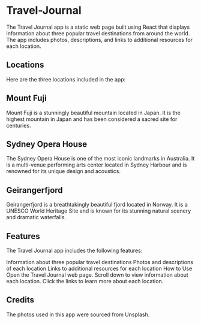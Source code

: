 # Travel-Journal
The Travel Journal app is a static web page built using React that displays information about three popular travel destinations from around the world. The app includes photos, descriptions, and links to additional resources for each location.

## Locations
Here are the three locations included in the app:

## Mount Fuji
Mount Fuji is a stunningly beautiful mountain located in Japan. It is the highest mountain in Japan and has been considered a sacred site for centuries.

## Sydney Opera House
The Sydney Opera House is one of the most iconic landmarks in Australia. It is a multi-venue performing arts center located in Sydney Harbour and is renowned for its unique design and acoustics.

## Geirangerfjord
Geirangerfjord is a breathtakingly beautiful fjord located in Norway. It is a UNESCO World Heritage Site and is known for its stunning natural scenery and dramatic waterfalls.

## Features
The Travel Journal app includes the following features:

Information about three popular travel destinations
Photos and descriptions of each location
Links to additional resources for each location
How to Use
Open the Travel Journal web page.
Scroll down to view information about each location.
Click the links to learn more about each location.

## Credits
The photos used in this app were sourced from Unsplash.

